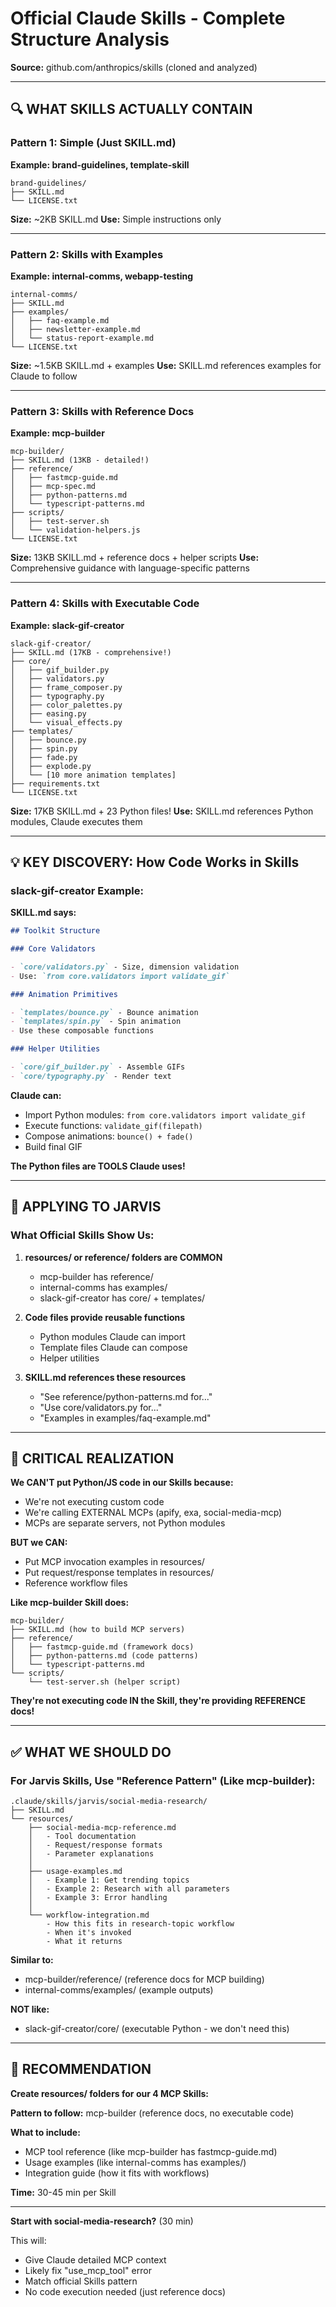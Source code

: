 # Official Claude Skills - Complete Structure Analysis

**Source:** github.com/anthropics/skills (cloned and analyzed)

---

## 🔍 WHAT SKILLS ACTUALLY CONTAIN

### Pattern 1: Simple (Just SKILL.md)

**Example: brand-guidelines, template-skill**

```
brand-guidelines/
├── SKILL.md
└── LICENSE.txt
```

**Size:** ~2KB SKILL.md
**Use:** Simple instructions only

---

### Pattern 2: Skills with Examples

**Example: internal-comms, webapp-testing**

```
internal-comms/
├── SKILL.md
├── examples/
│   ├── faq-example.md
│   ├── newsletter-example.md
│   └── status-report-example.md
└── LICENSE.txt
```

**Size:** ~1.5KB SKILL.md + examples
**Use:** SKILL.md references examples for Claude to follow

---

### Pattern 3: Skills with Reference Docs

**Example: mcp-builder**

```
mcp-builder/
├── SKILL.md (13KB - detailed!)
├── reference/
│   ├── fastmcp-guide.md
│   ├── mcp-spec.md
│   ├── python-patterns.md
│   └── typescript-patterns.md
├── scripts/
│   ├── test-server.sh
│   └── validation-helpers.js
└── LICENSE.txt
```

**Size:** 13KB SKILL.md + reference docs + helper scripts
**Use:** Comprehensive guidance with language-specific patterns

---

### Pattern 4: Skills with Executable Code

**Example: slack-gif-creator**

```
slack-gif-creator/
├── SKILL.md (17KB - comprehensive!)
├── core/
│   ├── gif_builder.py
│   ├── validators.py
│   ├── frame_composer.py
│   ├── typography.py
│   ├── color_palettes.py
│   ├── easing.py
│   └── visual_effects.py
├── templates/
│   ├── bounce.py
│   ├── spin.py
│   ├── fade.py
│   ├── explode.py
│   └── [10 more animation templates]
├── requirements.txt
└── LICENSE.txt
```

**Size:** 17KB SKILL.md + 23 Python files!
**Use:** SKILL.md references Python modules, Claude executes them

---

## 💡 KEY DISCOVERY: How Code Works in Skills

### slack-gif-creator Example:

**SKILL.md says:**

```markdown
## Toolkit Structure

### Core Validators

- `core/validators.py` - Size, dimension validation
- Use: `from core.validators import validate_gif`

### Animation Primitives

- `templates/bounce.py` - Bounce animation
- `templates/spin.py` - Spin animation
- Use these composable functions

### Helper Utilities

- `core/gif_builder.py` - Assemble GIFs
- `core/typography.py` - Render text
```

**Claude can:**

- Import Python modules: `from core.validators import validate_gif`
- Execute functions: `validate_gif(filepath)`
- Compose animations: `bounce() + fade()`
- Build final GIF

**The Python files are TOOLS Claude uses!**

---

## 🎯 APPLYING TO JARVIS

### What Official Skills Show Us:

1. **resources/ or reference/ folders are COMMON**
   - mcp-builder has reference/
   - internal-comms has examples/
   - slack-gif-creator has core/ + templates/

2. **Code files provide reusable functions**
   - Python modules Claude can import
   - Template files Claude can compose
   - Helper utilities

3. **SKILL.md references these resources**
   - "See reference/python-patterns.md for..."
   - "Use core/validators.py for..."
   - "Examples in examples/faq-example.md"

---

## 🚨 CRITICAL REALIZATION

**We CAN'T put Python/JS code in our Skills because:**

- We're not executing custom code
- We're calling EXTERNAL MCPs (apify, exa, social-media-mcp)
- MCPs are separate servers, not Python modules

**BUT we CAN:**

- Put MCP invocation examples in resources/
- Put request/response templates in resources/
- Reference workflow files

**Like mcp-builder Skill does:**

```
mcp-builder/
├── SKILL.md (how to build MCP servers)
├── reference/
│   ├── fastmcp-guide.md (framework docs)
│   ├── python-patterns.md (code patterns)
│   └── typescript-patterns.md
└── scripts/
    └── test-server.sh (helper script)
```

**They're not executing code IN the Skill, they're providing REFERENCE docs!**

---

## ✅ WHAT WE SHOULD DO

### For Jarvis Skills, Use "Reference Pattern" (Like mcp-builder):

```
.claude/skills/jarvis/social-media-research/
├── SKILL.md
└── resources/
    ├── social-media-mcp-reference.md
    │   - Tool documentation
    │   - Request/response formats
    │   - Parameter explanations
    │
    ├── usage-examples.md
    │   - Example 1: Get trending topics
    │   - Example 2: Research with all parameters
    │   - Example 3: Error handling
    │
    └── workflow-integration.md
        - How this fits in research-topic workflow
        - When it's invoked
        - What it returns
```

**Similar to:**

- mcp-builder/reference/ (reference docs for MCP building)
- internal-comms/examples/ (example outputs)

**NOT like:**

- slack-gif-creator/core/ (executable Python - we don't need this)

---

## 🎯 RECOMMENDATION

**Create resources/ folders for our 4 MCP Skills:**

**Pattern to follow:** mcp-builder (reference docs, no executable code)

**What to include:**

- MCP tool reference (like mcp-builder has fastmcp-guide.md)
- Usage examples (like internal-comms has examples/)
- Integration guide (how it fits with workflows)

**Time:** 30-45 min per Skill

---

**Start with social-media-research?** (30 min)

This will:

- Give Claude detailed MCP context
- Likely fix "use_mcp_tool" error
- Match official Skills pattern
- No code execution needed (just reference docs)
